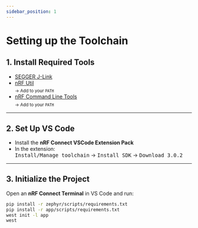 ```yaml
---
sidebar_position: 1
---
```


# Setting up the Toolchain

## 1. Install Required Tools

- [SEGGER J-Link](https://www.segger.com/downloads/jlink/)
- [nRF Util](https://www.nordicsemi.com/Products/Development-tools/nRF-Util/)  
  <sub>→ Add to your <code>PATH</code></sub>
- [nRF Command Line Tools](https://www.nordicsemi.com/Products/Development-tools/nRF-Command-Line-Tools/Download)  
  <sub>→ Add to your <code>PATH</code></sub>

---

## 2. Set Up VS Code

- Install the **nRF Connect VSCode Extension Pack**
- In the extension:  
  <kbd>Install/Manage toolchain</kbd> → <kbd>Install SDK</kbd> → <kbd>Download 3.0.2</kbd>

---

## 3. Initialize the Project

Open an **nRF Connect Terminal** in VS Code and run:

```bash
pip install -r zephyr/scripts/requirements.txt
pip install -r app/scripts/requirements.txt
west init -l app
west